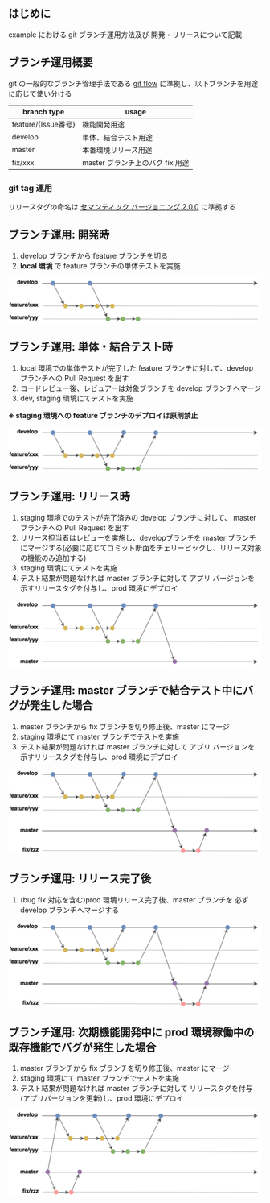## はじめに

example における git ブランチ運用方法及び 開発・リリースについて記載

## ブランチ運用概要

git の一般的なブランチ管理手法である [git flow](https://nvie.com/posts/a-successful-git-branching-model/) に準拠し、以下ブランチを用途に応じて使い分ける

| branch type                    | usage                            |
| ------------------------------ | -------------------------------- |
| feature/{Issue番号}            | 機能開発用途　                   |
| develop                        | 単体、結合テスト用途             |
| master                         | 本番環境リリース用途             |
| fix/xxx                        | master ブランチ上のバグ fix 用途 |

### git tag 運用
リリースタグの命名は [セマンティック バージョニング 2.0.0](https://semver.org/lang/ja/) に準拠する

## ブランチ運用: 開発時

1. develop ブランチから feature ブランチを切る
2. **local 環境** で feature ブランチの単体テストを実施

![develop](branch_develop.png "develop")

## ブランチ運用: 単体・結合テスト時

1. local 環境での単体テストが完了した feature ブランチに対して、develop ブランチへの Pull Request を出す
2. コードレビュー後、レビュアーは対象ブランチを develop ブランチへマージ
3. dev, staging 環境にてテストを実施

**※ staging 環境への feature ブランチのデプロイは原則禁止**

![test](branch_test.png "test")

## ブランチ運用: リリース時

1. staging 環境でのテストが完了済みの develop ブランチに対して、 master ブランチへの Pull Request を出す
2. リリース担当者はレビューを実施し、developブランチを master ブランチにマージする(必要に応じてコミット断面をチェリーピックし、リリース対象の機能のみ追加する)
3. staging 環境にてテストを実施 
4. テスト結果が問題なければ master ブランチに対して アプリ バージョンを示すリリースタグを付与し、prod 環境にデプロイ

![release](branch_release.png "release")

## ブランチ運用: master ブランチで結合テスト中にバグが発生した場合

1. master ブランチから fix ブランチを切り修正後、master にマージ
2. staging 環境にて master ブランチでテストを実施
3. テスト結果が問題なければ master ブランチに対して アプリ バージョンを示すリリースタグを付与し、prod 環境にデプロイ

![bugfix](branch_bugfix.png "bugfix")

## ブランチ運用: リリース完了後

1. (bug fix 対応を含む)prod 環境リリース完了後、master ブランチを 必ず develop ブランチへマージする

![afterrelease](branch_afterrelease.png "afterrelease")

## ブランチ運用: 次期機能開発中に prod 環境稼働中の既存機能でバグが発生した場合

1. master ブランチから fix ブランチを切り修正後、master にマージ
2. staging 環境にて master ブランチでテストを実施
3. テスト結果が問題なければ master ブランチに対して リリースタグを付与(アプリバージョンを更新)し、prod 環境にデプロイ

![bugfix](branch_bugfix2.png "bugfix")
